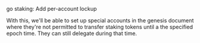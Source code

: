 go staking: Add per-account lockup

With this, we'll be able to set up special accounts in the genesis
document where they're not permitted to transfer staking tokens until
a the specified epoch time.
They can still delegate during that time.
